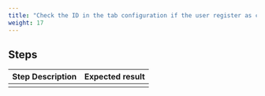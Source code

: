 ```yaml
---
title: "Check the ID in the tab configuration if the user register as customer and check the box subscribe"
weight: 17
---
```

## Steps
| Step Description | Expected result |
| ----- | ----- |
|  |  |
